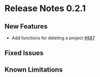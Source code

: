 # Release Notes 0.2.1

## New Features
- Add functions for deleting a project [#887](https://github.com/keptn/keptn/issues/887)

## Fixed Issues

## Known Limitations
